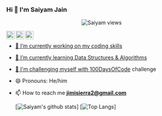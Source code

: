 ### Hi 👋 I'm Saiyam Jain
<p align="center"> <img src="https://komarev.com/ghpvc/?username=samdevpy" alt="Saiyam views" /> </p>
<a href="https://twitter.com/_Samdev_">
  <img align="left" alt="My Twitter" width="22px" src="https://cdn.jsdelivr.net/npm/simple-icons@v3/icons/twitter.svg" />
  </a>
  <a href="https://www.linkedin.com/in/samdevpy/">
  <img align="left" alt="My Linkdein" width="22px" src="https://cdn.jsdelivr.net/npm/simple-icons@v3/icons/linkedin.svg" />
</a>
<a href="https://github.com/samdevpy">
  <img align="left" alt="My Github" width="22px" src="https://cdn.jsdelivr.net/npm/simple-icons@v3/icons/github.svg" />
<br>

- 🔭  I’m currently working on my coding skills
- 🌱 I’m currently learning Data Structures & Algorithms
- 👯 I'm challenging myself with [100DaysOfCode](https://github.com/shreya-panale/100DaysOfCode) challenge
- 😄 Pronouns: He/him
- 📫 How to reach me **jimisierra2@gmail.com**

  [![Saiyam's github stats](https://github-readme-stats.vercel.app/api?username=mjk618&count_private=true&theme=yeblu&show_icons=true)]      [![Top Langs](https://github-readme-stats.vercel.app/api/top-langs/?username=samdevpy&langs_count=18&layout=compact)]
